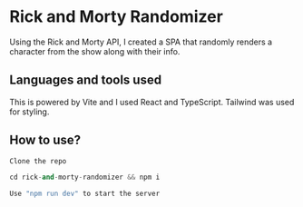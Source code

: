 # Rick and Morty Randomizer

Using the Rick and Morty API, I created a SPA that randomly renders a character from the show along with their info.

## Languages and tools used

This is powered by Vite and I used React and TypeScript. Tailwind was used for styling.

## How to use?

```python
Clone the repo

cd rick-and-morty-randomizer && npm i

Use "npm run dev" to start the server
```

